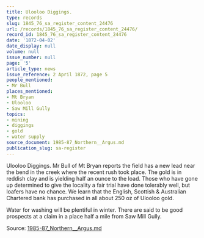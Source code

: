 ```yaml
---
title: Ulooloo Diggings.
type: records
slug: 1845_76_sa_register_content_24476
url: /records/1845_76_sa_register_content_24476/
record_id: 1845_76_sa_register_content_24476
date: '1872-04-02'
date_display: null
volume: null
issue_number: null
page: '5'
article_type: news
issue_reference: 2 April 1872, page 5
people_mentioned:
- Mr Bull
places_mentioned:
- Mt Bryan
- Ulooloo
- Saw Mill Gully
topics:
- mining
- diggings
- gold
- water supply
source_document: 1985-87_Northern__Argus.md
publication_slug: sa-register
---
```


Ulooloo Diggings.  Mr Bull of Mt Bryan reports the field has a new lead near the bend in the creek where the recent rush took place.  The gold is in reddish clay and is yielding half an ounce to the load.  Those who have gone up determined to give the locality a fair trial have done tolerably well, but loafers have no chance.  We learn that the English, Scottish & Australian Chartered bank has purchased in all about 250 oz of Ulooloo gold.

Water for washing will be plentiful in winter.  There are said to be good prospects at a claim in a place half a mile from Saw Mill Gully.

Source: [1985-87_Northern__Argus.md](/downloads/markdown/1985-87_Northern__Argus.md)
